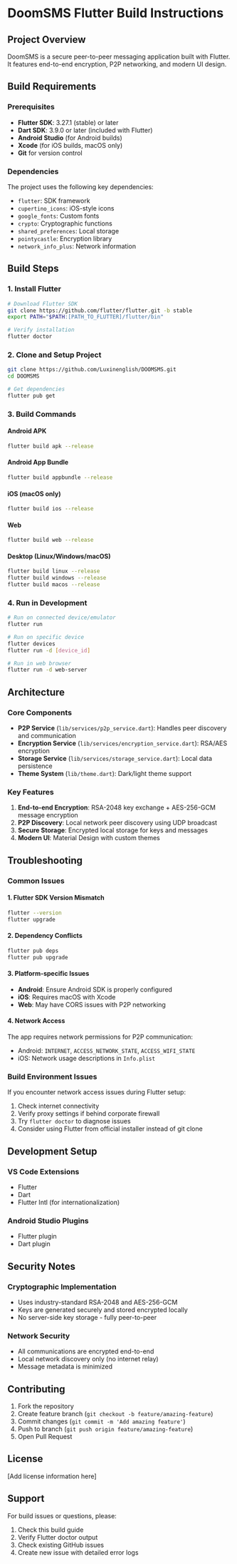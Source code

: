 # DoomSMS Flutter Build Instructions

## Project Overview
DoomSMS is a secure peer-to-peer messaging application built with Flutter. It features end-to-end encryption, P2P networking, and modern UI design.

## Build Requirements

### Prerequisites
- **Flutter SDK**: 3.27.1 (stable) or later
- **Dart SDK**: 3.9.0 or later (included with Flutter)
- **Android Studio** (for Android builds)
- **Xcode** (for iOS builds, macOS only)
- **Git** for version control

### Dependencies
The project uses the following key dependencies:
- `flutter`: SDK framework
- `cupertino_icons`: iOS-style icons
- `google_fonts`: Custom fonts
- `crypto`: Cryptographic functions
- `shared_preferences`: Local storage
- `pointycastle`: Encryption library
- `network_info_plus`: Network information

## Build Steps

### 1. Install Flutter
```bash
# Download Flutter SDK
git clone https://github.com/flutter/flutter.git -b stable
export PATH="$PATH:[PATH_TO_FLUTTER]/flutter/bin"

# Verify installation
flutter doctor
```

### 2. Clone and Setup Project
```bash
git clone https://github.com/Luxinenglish/DOOMSMS.git
cd DOOMSMS

# Get dependencies
flutter pub get
```

### 3. Build Commands

#### Android APK
```bash
flutter build apk --release
```

#### Android App Bundle
```bash
flutter build appbundle --release
```

#### iOS (macOS only)
```bash
flutter build ios --release
```

#### Web
```bash
flutter build web --release
```

#### Desktop (Linux/Windows/macOS)
```bash
flutter build linux --release
flutter build windows --release
flutter build macos --release
```

### 4. Run in Development
```bash
# Run on connected device/emulator
flutter run

# Run on specific device
flutter devices
flutter run -d [device_id]

# Run in web browser
flutter run -d web-server
```

## Architecture

### Core Components
- **P2P Service** (`lib/services/p2p_service.dart`): Handles peer discovery and communication
- **Encryption Service** (`lib/services/encryption_service.dart`): RSA/AES encryption
- **Storage Service** (`lib/services/storage_service.dart`): Local data persistence
- **Theme System** (`lib/theme.dart`): Dark/light theme support

### Key Features
1. **End-to-end Encryption**: RSA-2048 key exchange + AES-256-GCM message encryption
2. **P2P Discovery**: Local network peer discovery using UDP broadcast
3. **Secure Storage**: Encrypted local storage for keys and messages
4. **Modern UI**: Material Design with custom themes

## Troubleshooting

### Common Issues

#### 1. Flutter SDK Version Mismatch
```bash
flutter --version
flutter upgrade
```

#### 2. Dependency Conflicts
```bash
flutter pub deps
flutter pub upgrade
```

#### 3. Platform-specific Issues
- **Android**: Ensure Android SDK is properly configured
- **iOS**: Requires macOS with Xcode
- **Web**: May have CORS issues with P2P networking

#### 4. Network Access
The app requires network permissions for P2P communication:
- Android: `INTERNET`, `ACCESS_NETWORK_STATE`, `ACCESS_WIFI_STATE`
- iOS: Network usage descriptions in `Info.plist`

### Build Environment Issues
If you encounter network access issues during Flutter setup:
1. Check internet connectivity
2. Verify proxy settings if behind corporate firewall
3. Try `flutter doctor` to diagnose issues
4. Consider using Flutter from official installer instead of git clone

## Development Setup

### VS Code Extensions
- Flutter
- Dart
- Flutter Intl (for internationalization)

### Android Studio Plugins
- Flutter plugin
- Dart plugin

## Security Notes

### Cryptographic Implementation
- Uses industry-standard RSA-2048 and AES-256-GCM
- Keys are generated securely and stored encrypted locally
- No server-side key storage - fully peer-to-peer

### Network Security
- All communications are encrypted end-to-end
- Local network discovery only (no internet relay)
- Message metadata is minimized

## Contributing

1. Fork the repository
2. Create feature branch (`git checkout -b feature/amazing-feature`)
3. Commit changes (`git commit -m 'Add amazing feature'`)
4. Push to branch (`git push origin feature/amazing-feature`)
5. Open Pull Request

## License

[Add license information here]

## Support

For build issues or questions, please:
1. Check this build guide
2. Verify Flutter doctor output
3. Check existing GitHub issues
4. Create new issue with detailed error logs